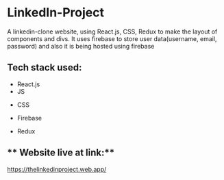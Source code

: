 # LinkedIn-Project
A linkedin-clone website, using React.js, CSS, Redux to make the layout of components and divs. It uses firebase to store user data(username, email, password) and also it is being hosted using firebase 

## **Tech stack used:**
- React.js
- JS
* CSS
+ Firebase
- Redux

## ** Website live at link:**

https://thelinkedinproject.web.app/
